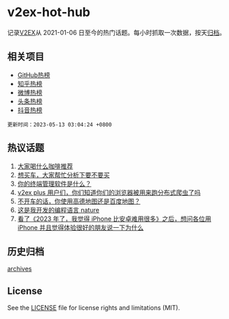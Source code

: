 # v2ex-hot-hub

 记录[V2EX](https://www.v2ex.com/)从 2021-01-06 日至今的热门话题。每小时抓取一次数据，按天[归档](archives)。
 
 ## 相关项目

- [GitHub热榜](https://github.com/lonnyzhang423/github-hot-hub)
- [知乎热榜](https://github.com/lonnyzhang423/zhihu-hot-hub)
- [微博热榜](https://github.com/lonnyzhang423/weibo-hot-hub)
- [头条热榜](https://github.com/lonnyzhang423/toutiao-hot-hub)
- [抖音热榜](https://github.com/lonnyzhang423/douyin-hot-hub)


 `更新时间：2023-05-13 03:04:24 +0800`

## 热议话题

1. [大家喝什么咖啡推荐](https://www.v2ex.com/t/939378)
1. [想买车，大家帮忙分析下要不要买](https://www.v2ex.com/t/939404)
1. [你的终端管理软件是什么？](https://www.v2ex.com/t/939408)
1. [v2ex plus 用户们，你们知道你们的浏览器被用来跑分布式爬虫了吗](https://www.v2ex.com/t/939486)
1. [不开车的话，你使用高德地图还是百度地图？](https://www.v2ex.com/t/939401)
1. [这是我开发的编程语言 nature](https://www.v2ex.com/t/939430)
1. [看了《2023 年了，我觉得 iPhone 比安卓难用很多》之后，想问各位用 iPhone 并且觉得体验很好的朋友说一下为什么](https://www.v2ex.com/t/939521)

## 历史归档

[archives](archives)

## License

See the [LICENSE](LICENSE) file for license rights and limitations (MIT).
